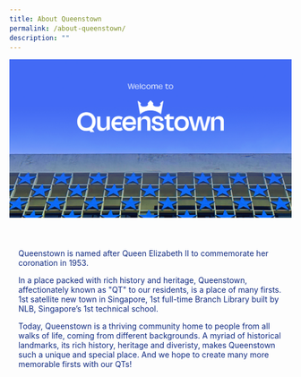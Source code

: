 ```yaml
---
title: About Queenstown
permalink: /about-queenstown/
description: ""
---
```

![](/images/ABOUT%20QT/about-qt-banner.png)

<div style="padding-top:24px; padding-left: 16px; padding-right: 16px">
	<p class="description">Queenstown is named after Queen Elizabeth II to commemorate her coronation in 1953. </p><p class="description">In a place packed with rich history and heritage, Queenstown, affectionately known as "QT" to our residents, is a place of many firsts. 1st satellite new town in Singapore, 1st full-time Branch Library built by NLB, Singapore’s 1st technical school.  </p><p class="description">Today, Queenstown is a thriving community home to people from all walks of life, coming from different backgrounds. A myriad of historical landmarks, its rich history, heritage and diveristy, makes Queenstown such a unique and special place. And we hope to create many more memorable firsts with our QTs!</p>
</div>

<style>	
	.description {
		font-size: 20;
		color: #102A80;
	}
</style>